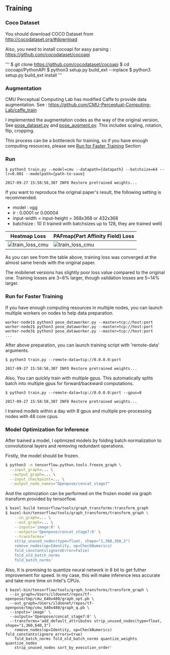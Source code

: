 ## Training

### Coco Dataset 

You should download COCO Dataset from http://cocodataset.org/#download

Also, you need to install cocoapi for easy parsing : https://github.com/cocodataset/cocoapi

'''
$ git clone https://github.com/cocodataset/cocoapi
$ cd cocoapi/PythonAPI
$ python3 setup.py build_ext --inplace
$ python3 setup.py build_ext install
'''

### Augmentation

CMU Perceptual Computing Lab has modified Caffe to provide data augmentation. See : https://github.com/CMU-Perceptual-Computing-Lab/caffe_train

I implemented the augmentation codes as the way of the original version, See [pose_dataset.py](pose_dataset.py) and [pose_augment.py](pose_augment.py). This includes scaling, rotation, flip, cropping.

This process can be a bottleneck for training, so if you have enough computing resources, please see [Run for Faster Training]() Section

### Run

```
$ python3 train.py --model=cmu --datapath={datapath} --batchsize=64 --lr=0.001 --modelpath={path-to-save}

2017-09-27 15:58:50,307 INFO Restore pretrained weights...
```

If you want to reproduce the original paper's result, the following setting is recommended.

- model : vgg
- lr : 0.0001 or 0.00004
- input-width = input-height = 368x368 or 432x368
- batchsize : 10 (I trained with batchsizes up to 128, they are trained well)

| Heatmap Loss                              | PAFmap(Part Affinity Field) Loss         |
|-------------------------------------------|------------------------------------------|
| ![train_loss_cmu](/tf_pose_estimation/etcsose-estimation/etcs/loss_ll_heat.png) | ![train_loss_cmu](/tf_pose_estimation/etcsose-estimation/etcs/loss_ll_paf.png) |  

As you can see from the table above, training loss was converged at the almost same trends with the original paper.
 
The mobilenet versions has slightly poor loss value compared to the original one. Training losses are 3~8% larger, though validation losses are 5~14% larger.


### Run for Faster Training

If you have enough computing resources in multiple nodes, you can launch multiple workers on nodes to help data preparation.
 
```
worker-node1$ python3 pose_dataworker.py --master=tcp://host:port
worker-node2$ python3 pose_dataworker.py --master=tcp://host:port
worker-node3$ python3 pose_dataworker.py --master=tcp://host:port
...
```

After above preparation, you can launch training script with 'remote-data' arguments.

```
$ python3 train.py --remote-data=tcp://0.0.0.0:port

2017-09-27 15:58:50,307 INFO Restore pretrained weights...
```

Also, You can quickly train with multiple gpus. This automatically splits batch into multiple gpus for forward/backward computations.

```
$ python3 train.py --remote-data=tcp://0.0.0.0:port --gpus=8

2017-09-27 15:58:50,307 INFO Restore pretrained weights...
```

I trained models within a day with 8 gpus and multiple pre-processing nodes with 48 core cpus.

### Model Optimization for Inference

After trained a model, I optimized models by folding batch normalization to convolutional layers and removing redundant operations.  

Firstly, the model should be frozen.

```bash
$ python3 -m tensorflow.python.tools.freeze_graph \
  --input_graph=... \
  --output_graph=... \
  --input_checkpoint=... \
  --output_node_names="Openpose/concat_stage7"
```

And the optimization can be performed on the frozen model via graph transform provided by tensorflow. 

```bash
$ bazel build tensorflow/tools/graph_transforms:transform_graph
$ bazel-bin/tensorflow/tools/graph_transforms/transform_graph \
    --in_graph=... \
    --out_graph=... \
    --inputs='image:0' \
    --outputs='Openpose/concat_stage7:0' \
    --transforms='
    strip_unused_nodes(type=float, shape="1,368,368,3")
    remove_nodes(op=Identity, op=CheckNumerics)
    fold_constants(ignoreError=False)
    fold_old_batch_norms
    fold_batch_norms'
```

Also, It is promising to quantize neural network in 8 bit to get futher improvement for speed. In my case, this will make inference less accurate and take more time on Intel's CPUs.
 
```
$ bazel-bin/tensorflow/tools/graph_transforms/transform_graph \
  --in_graph=/Users/ildoonet/repos/tf-openpose/tmp/cmu_640x480/graph_opt.pb \
  --out_graph=/Users/ildoonet/repos/tf-openpose/tmp/cmu_640x480/graph_q.pb \
  --inputs='image' \
  --outputs='Openpose/concat_stage7:0' \
  --transforms='add_default_attributes strip_unused_nodes(type=float, shape="1,360,640,3")
    remove_nodes(op=Identity, op=CheckNumerics) fold_constants(ignore_errors=true)
    fold_batch_norms fold_old_batch_norms quantize_weights quantize_nodes
    strip_unused_nodes sort_by_execution_order'
```